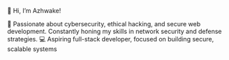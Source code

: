 👋 Hi, I’m Azhwake!

🔐 Passionate about cybersecurity, ethical hacking, and secure web development.
Constantly honing my skills in network security and defense strategies.
💻 Aspiring full-stack developer, focused on building secure, scalable systems
